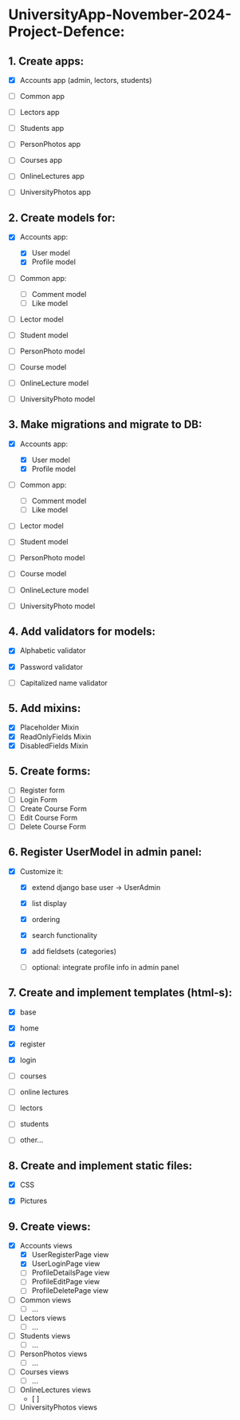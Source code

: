 # UniversityApp-November-2024-Project-Defence:


## 1. Create apps:
- [x] Accounts app (admin, lectors, students)
- [ ] Common app
- [ ] Lectors app
- [ ] Students app
- [ ] PersonPhotos app
- [ ] Courses app
- [ ] OnlineLectures app
- [ ] UniversityPhotos app


## 2. Create models for:
- [x] Accounts app:
    - [x] User model
    - [x] Profile model
- [ ] Common app:
  - [ ] Comment model
  - [ ] Like model
- [ ] Lector model
- [ ] Student model
- [ ] PersonPhoto model
- [ ] Course model
- [ ] OnlineLecture model
- [ ] UniversityPhoto model


## 3. Make migrations and migrate to DB:
- [x] Accounts app:
    - [x] User model
    - [x] Profile model
- [ ] Common app:
  - [ ] Comment model
  - [ ] Like model
- [ ] Lector model
- [ ] Student model
- [ ] PersonPhoto model
- [ ] Course model
- [ ] OnlineLecture model
- [ ] UniversityPhoto model


## 4. Add validators for models:
- [x] Alphabetic validator
- [x] Password validator
- [ ] Capitalized name validator


## 5. Add mixins:
- [x] Placeholder Mixin
- [x] ReadOnlyFields Mixin
- [x] DisabledFields Mixin

## 5. Create forms:
 - [ ] Register form
 - [ ] Login Form
 - [ ] Create Course Form
 - [ ] Edit Course Form
 - [ ] Delete Course Form

## 6. Register UserModel in admin panel:
- [x] Customize it:
    - [x] extend django base user -> UserAdmin
    - [x] list display
    - [x] ordering
    - [x] search functionality
    - [x] add fieldsets (categories)
    - [ ] optional: integrate profile info in admin panel


## 7. Create and implement templates (html-s):
- [x] base
- [x] home
- [x] register
- [x] login
- [ ] courses
- [ ] online lectures
- [ ] lectors
- [ ] students
- [ ] other...


## 8. Create and implement static files:
  - [x] CSS
  - [x] Pictures


## 9. Create views:
- [x] Accounts views
  - [x] UserRegisterPage view
  - [x] UserLoginPage view
  - [ ] ProfileDetailsPage view
  - [ ] ProfileEditPage view
  - [ ] ProfileDeletePage view
- [ ] Common views
  - [ ] ...
- [ ] Lectors views
  - [ ] ...
- [ ] Students views
  - [ ] ...
- [ ] PersonPhotos views
  - [ ] ...
- [ ] Courses views
  - [ ] ...
- [ ] OnlineLectures views
  - [ ]
- [ ] UniversityPhotos views